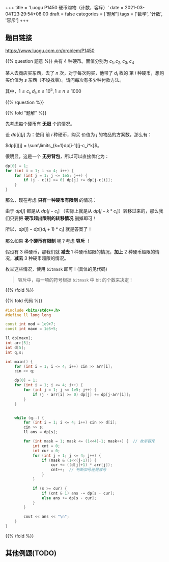 +++
title = 'Luogu P1450 硬币购物（计数，容斥）'
date = 2021-03-04T23:29:54+08:00
draft = false
categories = ['题解']
tags = ['数学', '计数', '容斥']
+++


## 题目链接

https://www.luogu.com.cn/problem/P1450

{{% question 题意 %}}
共有 $4$ 种硬币。面值分别为 $c_1,c_2,c_3,c_4$

某人去商店买东西，去了 $n$ 次，对于每次购买，他带了 $d_i$ 枚的 第 $i$ 种硬币，想购买价值为 $s$ 东西（不设找零）。请问每次有多少种付款方法。

其中，$1 \leq c_i,d_i,s \leq 10^5, 1 \leq n \leq 1000$

{{% /question %}}

{{% fold "题解" %}}

先考虑每个硬币有 **无限** 个的情况。

设 $dp[i][j]$ 为：使用 前 $i$ 种硬币，购买 价值为 $j$ 的物品的方案数，那么有：

$dp[i][j] = \sum\limits_{k=1}dp[i-1][j-c_i*k]$。

很明显，这是一个 **无穷背包**，所以可以直接优化为：

```cpp
dp[0] = 1;
for (int i = 1; i <= 4; i++) {
    for (int j = 1; j <= 1e5; j++) {
        if (j - c[i] >= 0) dp[j] += dp[j-c[i]];
    }
}
```

那么，现在考虑 **只有一种硬币有限制** 的情况：

由于 $dp[j]$ 都是从 $dp[j-c_i]$ （实际上就是从 $dp[j-k*c_i]$）转移过来的，那么我们只要把 **硬币超出限制的转移情况** 删掉即可！

所以，$dp[j] - dp[(d_i+1) * c_i]$ 就是答案了！

那么如果 **多个硬币有限制** 呢？考虑 **容斥** ！

假设有 $3$ 种硬币，那我们就 **减去** $1$ 种硬币超限的情况，**加上** $2$ 种硬币超限的情况，**减去** $3$ 种硬币超限的情况。

枚举这些情况，使用 `bitmask` 即可！(具体的见代码)

> 容斥中，每一项的符号根据 `bitmask` 中 bit 的个数来决定！

{{% /fold %}}

{{% fold 代码 %}}

```cpp
#include <bits/stdc++.h>
#define ll long long

const int mod = 1e9+7;
const int maxn = 1e5+5;

ll dp[maxn];
int arr[5];
int d[5];
int q,s;

int main() {
    for (int i = 1; i <= 4; i++) cin >> arr[i];
    cin >> q;

    dp[0] = 1;
    for (int i = 1; i <= 4; i++) {
        for (int j = 1; j <= 1e5; j++) {
            if (j - arr[i] >= 0) dp[j] += dp[j-arr[i]];
        }
    }


    while (q--) {
        for (int i = 1; i <= 4; i++) cin >> d[i];
        cin >> s;
        ll ans = dp[s];

        for (int mask = 1; mask <= (1<<4)-1; mask++) {  // 枚举容斥
            int cnt = 0;
            int cur = 0;
            for (int j = 1; j <= 4; j++) {
                if (mask & (1<<(j-1))) {
                    cur += ((d[j]+1) * arr[j]);
                    cnt++;  // 判断加号还是减号
                }
            }

            if (s >= cur) {
                if (cnt & 1) ans -= dp[s - cur];
                else ans += dp[s - cur];
            }
        }

        cout << ans << "\n";
    }
}
```
{{% /fold %}}


## 其他例题(TODO)

